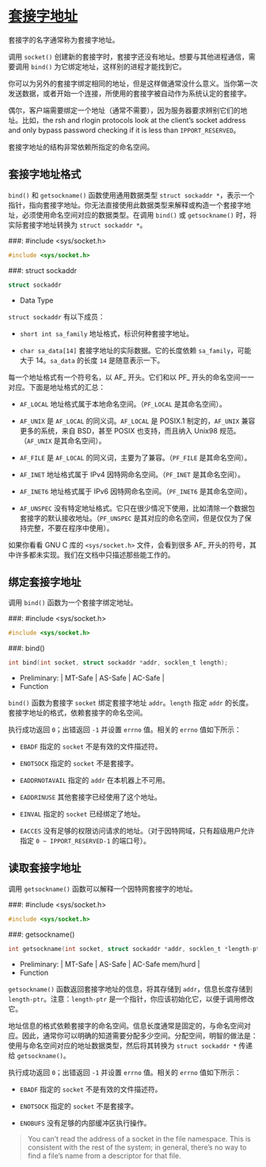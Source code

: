 # [套接字地址](https://www.gnu.org/software/libc/manual/html_node/Socket-Addresses.html#Socket-Addresses)

套接字的名字通常称为套接字地址。

调用 `socket()` 创建新的套接字时，套接字还没有地址。想要与其他进程通信，需要调用 `bind()` 为它绑定地址，这样别的进程才能找到它。

你可以为另外的套接字绑定相同的地址，但是这样做通常没什么意义。当你第一次发送数据，或者开始一个连接，所使用的套接字被自动作为系统认定的套接字。

偶尔，客户端需要绑定一个地址（通常不需要），因为服务器要求辨别它们的地址。比如，the rsh and rlogin protocols look at the client’s socket address and only bypass password checking if it is less than `IPPORT_RESERVED`。

套接字地址的结构非常依赖所指定的命名空间。

## 套接字地址格式

`bind()` 和 `getsockname()` 函数使用通用数据类型 `struct sockaddr *`，表示一个指针，指向套接字地址。你无法直接使用此数据类型来解释或构造一个套接字地址，必须使用命名空间对应的数据类型。在调用 `bind()` 或 `getsockname()` 时，将实际套接字地址转换为 `struct sockaddr *`。

###: #include &lt;sys/socket.h&gt;

```c
#include <sys/socket.h>
```

###: struct sockaddr

```c
struct sockaddr
```

* Data Type

`struct sockaddr` 有以下成员：

* `short int sa_family` 地址格式，标识何种套接字地址。

* `char sa_data[14]` 套接字地址的实际数据。它的长度依赖 `sa_family`，可能大于 14。`sa_data` 的长度 `14` 是随意表示一下。

每一个地址格式有一个符号名，以 AF\_ 开头。它们和以 PF\_ 开头的命名空间一一对应。下面是地址格式的汇总：

* `AF_LOCAL` 地址格式属于本地命名空间。（`PF_LOCAL` 是其命名空间）。

* `AF_UNIX` 是 `AF_LOCAL` 的同义词。`AF_LOCAL` 是 POSIX.1 制定的，`AF_UNIX` 兼容更多的系统，来自 BSD，甚至 POSIX 也支持，而且纳入 Unix98 规范。（`AF_UNIX` 是其命名空间）。

* `AF_FILE` 是 `AF_LOCAL` 的同义词，主要为了兼容。（`PF_FILE` 是其命名空间）。

* `AF_INET` 地址格式属于 IPv4 因特网命名空间。（`PF_INET` 是其命名空间）。

* `AF_INET6` 地址格式属于 IPv6 因特网命名空间。（`PF_INET6` 是其命名空间）。

* `AF_UNSPEC` 没有特定地址格式。它只在很少情况下使用，比如清除一个数据包套接字的默认接收地址。（`PF_UNSPEC` 是其对应的命名空间，但是仅仅为了保持完整，不要在程序中使用）。

如果你看看 GNU C 库的 `<sys/socket.h>` 文件，会看到很多 AF_ 开头的符号，其中许多都未实现。我们在文档中只描述那些能工作的。   

###

## 绑定套接字地址

调用 `bind()` 函数为一个套接字绑定地址。

###: #include &lt;sys/socket.h&gt;

```c
#include <sys/socket.h>
```

###: bind()

```c
int bind(int socket, struct sockaddr *addr, socklen_t length);
```

* Preliminary: | MT-Safe | AS-Safe | AC-Safe |
* Function

`bind()` 函数为套接字 `socket` 绑定套接字地址 `addr`。`length` 指定 `addr` 的长度。套接字地址的格式，依赖套接字的命名空间。

执行成功返回 `0`；出错返回 `-1` 并设置 `errno` 值。相关的 `errno` 值如下所示：

* `EBADF` 指定的 `socket` 不是有效的文件描述符。

* `ENOTSOCK` 指定的 `socket` 不是套接字。

* `EADDRNOTAVAIL` 指定的 `addr` 在本机器上不可用。

* `EADDRINUSE` 其他套接字已经使用了这个地址。

* `EINVAL` 指定的 `socket` 已经绑定了地址。

* `EACCES` 没有足够的权限访问请求的地址。（对于因特网域，只有超级用户允许指定 `0 ~ IPPORT_RESERVED-1` 的端口号）。         

###

## 读取套接字地址

调用 `getsockname()` 函数可以解释一个因特网套接字的地址。

###: #include &lt;sys/socket.h&gt;  

```c
#include <sys/socket.h>
```

###: getsockname()

```c
int getsockname(int socket, struct sockaddr *addr, socklen_t *length-ptr);
```

* Preliminary: | MT-Safe | AS-Safe | AC-Safe mem/hurd |
* Function

`getsockname()` 函数返回套接字地址的信息，将其存储到 `addr`，信息长度存储到 `length-ptr`。注意：`length-ptr` 是一个指针，你应该初始化它，以便于调用修改它。

地址信息的格式依赖套接字的命名空间。信息长度通常是固定的，与命名空间对应。因此，通常你可以明确的知道需要分配多少空间。分配空间，明智的做法是：使用与命名空间对应的地址数据类型，然后将其转换为 `struct sockaddr *` 传递给 `getsockname()`。

执行成功返回 `0`；出错返回 `-1` 并设置 `errno` 值。相关的 `errno` 值如下所示：

* `EBADF` 指定的 `socket` 不是有效的文件描述符。

* `ENOTSOCK` 指定的 `socket` 不是套接字。

* `ENOBUFS` 没有足够的内部缓冲区执行操作。

> You can’t read the address of a socket in the file namespace. This is consistent with the rest of the system; in general, there’s no way to find a file’s name from a descriptor for that file. 

###


